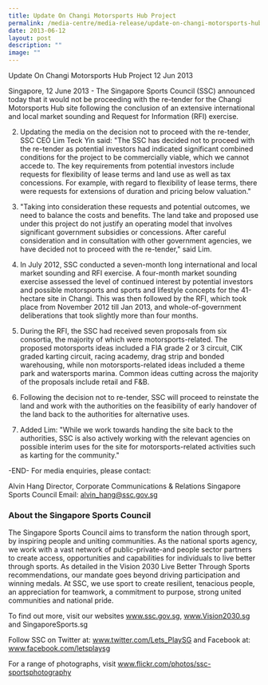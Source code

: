 ```yaml
---
title: Update On Changi Motorsports Hub Project
permalink: /media-centre/media-release/update-on-changi-motorsports-hub-project/
date: 2013-06-12
layout: post
description: ""
image: ""
---
```

Update On Changi Motorsports Hub Project
12 Jun 2013


Singapore, 12 June 2013 - The Singapore Sports Council (SSC) announced today that it would not be proceeding with the re-tender for the Changi Motorsports Hub site following the conclusion of an extensive international and local market sounding and Request for Information (RFI) exercise.

2. Updating the media on the decision not to proceed with the re-tender, SSC CEO Lim Teck Yin said: "The SSC has decided not to proceed with the re-tender as potential investors had indicated significant combined conditions for the project to be commercially viable, which we cannot accede to. The key requirements from potential investors include requests for flexibility of lease terms and land use as well as tax concessions. For example, with regard to flexibility of lease terms, there were requests for extensions of duration and pricing below valuation."

3. "Taking into consideration these requests and potential outcomes, we need to balance the costs and benefits. The land take and proposed use under this project do not justify an operating model that involves significant government subsidies or concessions. After careful consideration and in consultation with other government agencies, we have decided not to proceed with the re-tender," said Lim.

4. In July 2012, SSC conducted a seven-month long international and local market sounding and RFI exercise. A four-month market sounding exercise assessed the level of continued interest by potential investors and possible motorsports and sports and lifestyle concepts for the 41-hectare site in Changi. This was then followed by the RFI, which took place from November 2012 till Jan 2013, and whole-of-government deliberations that took slightly more than four months.

5. During the RFI, the SSC had received seven proposals from six consortia, the majority of which were motorsports-related. The proposed motorsports ideas included a FIA grade 2 or 3 circuit, CIK graded karting circuit, racing academy, drag strip and bonded warehousing, while non motorsports-related ideas included a theme park and watersports marina. Common ideas cutting across the majority of the proposals include retail and F&B.

6.  Following the decision not to re-tender, SSC will proceed to reinstate the land and work with the authorities on the feasibility of early handover of the land back to the authorities for alternative uses.

7. Added Lim: "While we work towards handing the site back to the authorities, SSC is also actively working with the relevant agencies on possible interim uses for the site for motorsports-related activities such as karting for the community."

-END-
For media enquiries, please contact:

Alvin Hang 
Director, Corporate Communications & Relations
Singapore Sports Council
Email: alvin_hang@ssc.gov.sg

### **About the Singapore Sports Council**

The Singapore Sports Council aims to transform the nation through sport, by inspiring people and uniting communities. As the national sports agency, we work with a vast network of public-private-and people sector partners to create access, opportunities and capabilities for individuals to live better through sports. As detailed in the Vision 2030 Live Better Through Sports recommendations, our mandate goes beyond driving participation and winning medals. At SSC, we use sport to create resilient, tenacious people, an appreciation for teamwork, a commitment to purpose, strong united communities and national pride.

To find out more, visit our websites www.ssc.gov.sg, www.Vision2030.sg and SingaporeSports.sg

Follow SSC on Twitter at: www.twitter.com/Lets_PlaySG and Facebook at: www.facebook.com/letsplaysg

For a range of photographs, visit www.flickr.com/photos/ssc-sportsphotography
